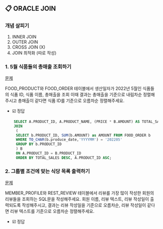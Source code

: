 ## 📋 ORACLE JOIN
### 개념 살피기 
1. INNER JOIN
2. OUTER JOIN
3. CROSS JOIN (X)
4. JOIN 최적화 (따로 작성)

### 1. 5월 식품들의 총매출 조회하기

<a href="https://school.programmers.co.kr/learn/courses/30/lessons/131117">문제</a>

FOOD_PRODUCT와 FOOD_ORDER 테이블에서 
생산일자가 2022년 5월인 식품들의 식품 ID, 식품 이름, 총매출을 조회
이때 결과는 총매출을 기준으로 내림차순 정렬해주시고 총매출이 같다면 식품 ID를 기준으로 오름차순 정렬해주세요.

- ☑️ 정답
```sql
    SELECT A.PRODUCT_ID, A.PRODUCT_NAME, (PRICE * B.AMOUNT) AS TOTAL_SALES FROM FOOD_PRODUCT A 
    JOIN
     (
     SELECT b.PRODUCT_ID, SUM(b.AMOUNT) as AMOUNT FROM FOOD_ORDER b
     WHERE TO_CHAR(b.produce_date,'YYYYMM') = '202205' 
     GROUP BY b.PRODUCT_ID
     ) B 
     ON A.PRODUCT_ID = B.PRODUCT_ID
     ORDER BY TOTAL_SALES DESC, A.PRODUCT_ID ASC;
```

### 2. 그룹별 조건에 맞는 식당 목록 출력하기

<a href="https://school.programmers.co.kr/learn/courses/30/lessons/131124">문제</a>

MEMBER_PROFILE와 REST_REVIEW 테이블에서 리뷰를 가장 많이 작성한 회원의 리뷰들을 조회하는 SQL문을 작성해주세요. 회원 이름, 리뷰 텍스트, 리뷰 작성일이 출력되도록 작성해주시고, 결과는 리뷰 작성일을 기준으로 오름차순, 리뷰 작성일이 같다면 리뷰 텍스트를 기준으로 오름차순 정렬해주세요.

- ☑️ 정답
```sql

```
